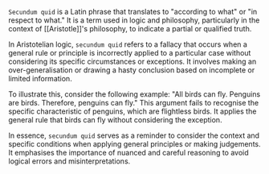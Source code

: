 `Secundum quid` is a Latin phrase that translates to "according to what" or "in respect to what." It is a term used in logic and philosophy, particularly in the context of [[Aristotle]]'s philosophy, to indicate a partial or qualified truth.

In Aristotelian logic, `secundum quid` refers to a fallacy that occurs when a general rule or principle is incorrectly applied to a particular case without considering its specific circumstances or exceptions. It involves making an over-generalisation or drawing a hasty conclusion based on incomplete or limited information.

To illustrate this, consider the following example: "All birds can fly. Penguins are birds. Therefore, penguins can fly." This argument fails to recognise the specific characteristic of penguins, which are flightless birds. It applies the general rule that birds can fly without considering the exception.

In essence, `secundum quid` serves as a reminder to consider the context and specific conditions when applying general principles or making judgements. It emphasises the importance of nuanced and careful reasoning to avoid logical errors and misinterpretations.